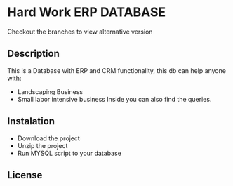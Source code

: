 # Hard Work ERP DATABASE
Checkout the branches to view alternative version

## Description
This is a Database with ERP and CRM functionality, this db can help anyone with:
- Landscaping Business
- Small labor intensive business
Inside you can also find the queries.

## Instalation
- Download the project
- Unzip the project 
- Run MYSQL script to your database

## License


